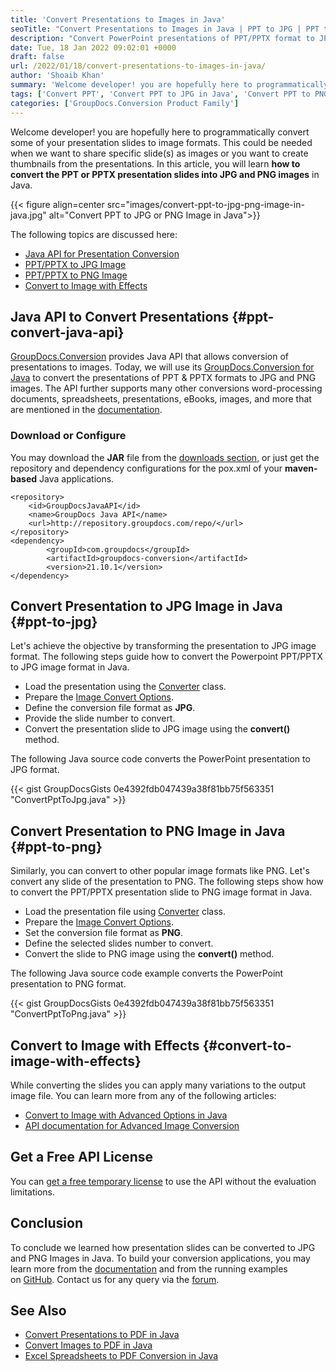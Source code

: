 ```yaml
---
title: 'Convert Presentations to Images in Java'
seoTitle: "Convert Presentations to Images in Java | PPT to JPG | PPT to PNG"
description: "Convert PowerPoint presentations of PPT/PPTX format to JPG or PNG format in Java. Transform slides to images programmatically using Java conversion API."
date: Tue, 18 Jan 2022 09:02:01 +0000
draft: false
url: /2022/01/18/convert-presentations-to-images-in-java/
author: 'Shoaib Khan'
summary: 'Welcome developer! you are hopefully here to programmatically convert some of your presentation slides to image formats. This could be needed when we want to share specific slide(s) as images or you want to create thumbnails from the presentations. In this article, you will learn **how to convert the PPT or PPTX presentation slides into JPG and PNG images** in Java.'
tags: ['Convert PPT', 'Convert PPT to JPG in Java', 'Convert PPT to PNG in Java', 'Convert PPTX', 'PPT to JPG in Java', 'PPT to PNG in Java']
categories: ['GroupDocs.Conversion Product Family']
---
```


Welcome developer! you are hopefully here to programmatically convert some of your presentation slides to image formats. This could be needed when we want to share specific slide(s) as images or you want to create thumbnails from the presentations. In this article, you will learn **how to convert the PPT or PPTX presentation slides into JPG and PNG images** in Java.



{{< figure align=center src="images/convert-ppt-to-jpg-png-image-in-java.jpg" alt="Convert PPT to JPG or PNG Image in Java">}}


The following topics are discussed here:

*   [Java API for Presentation Conversion](#ppt-convert-java-api)
*   [PPT/PPTX to JPG Image](#ppt-to-jpg)
*   [PPT/PPTX to PNG Image](#ppt-to-png)
*   [Convert to Image with Effects](#convert-to-image-with-effects)

## Java API to Convert Presentations {#ppt-convert-java-api}

[GroupDocs.Conversion](https://products.groupdocs.com/conversion/) provides Java API that allows conversion of presentations to images. Today, we will use its [GroupDocs.Conversion for Java](https://products.groupdocs.com/conversion/net/) to convert the presentations of PPT & PPTX formats to JPG and PNG images. The API further supports many other conversions word-processing documents, spreadsheets, presentations, eBooks, images, and more that are mentioned in the [documentation](https://docs.groupdocs.com/conversion/java/supported-document-formats/).

### Download or Configure

You may download the **JAR** file from the [downloads section](https://downloads.groupdocs.com/conversion), or just get the repository and dependency configurations for the pox.xml of your **maven-based** Java applications.

```
<repository>
	<id>GroupDocsJavaAPI</id>
	<name>GroupDocs Java API</name>
	<url>http://repository.groupdocs.com/repo/</url>
</repository>
<dependency>
        <groupId>com.groupdocs</groupId>
        <artifactId>groupdocs-conversion</artifactId>
        <version>21.10.1</version> 
</dependency>
```

## Convert Presentation to JPG Image in Java {#ppt-to-jpg}

Let's achieve the objective by transforming the presentation to JPG image format. The following steps guide how to convert the Powerpoint PPT/PPTX to JPG image format in Java.

*   Load the presentation using the [Converter](https://apireference.groupdocs.com/conversion/java/com.groupdocs.conversion/Converter) class.
*   Prepare the [Image Convert Options](https://apireference.groupdocs.com/conversion/java/com.groupdocs.conversion.options.convert/ImageConvertOptions).
*   Define the conversion file format as **JPG**.
*   Provide the slide number to convert.
*   Convert the presentation slide to JPG image using the **convert()** method.

The following Java source code converts the PowerPoint presentation to JPG format.

{{< gist GroupDocsGists 0e4392fdb047439a38f81bb75f563351 "ConvertPptToJpg.java" >}}

## Convert Presentation to PNG Image in Java {#ppt-to-png}

Similarly, you can convert to other popular image formats like PNG. Let's convert any slide of the presentation to PNG. The following steps show how to convert the PPT/PPTX presentation slide to PNG image format in Java.

*   Load the presentation file using [Converter](https://apireference.groupdocs.com/conversion/java/com.groupdocs.conversion/Converter) class.
*   Prepare the [Image Convert Options](https://apireference.groupdocs.com/conversion/java/com.groupdocs.conversion.options.convert/ImageConvertOptions).
*   Set the conversion file format as **PNG**.
*   Define the selected slides number to convert.
*   Convert the slide to PNG image using the **convert()** method.

The following Java source code example converts the PowerPoint presentation to PNG format.

{{< gist GroupDocsGists 0e4392fdb047439a38f81bb75f563351 "ConvertPptToPng.java" >}}

## Convert to Image with Effects {#convert-to-image-with-effects}

While converting the slides you can apply many variations to the output image file. You can learn more from any of the following articles:

*   [Convert to Image with Advanced Options in Java](https://blog.groupdocs.com/2021/01/18/convert-webp-to-jpg-png-and-pdf-in-java/)
*   [API documentation for Advanced Image Conversion](https://docs.groupdocs.com/conversion/java/convert-to-image-with-advanced-options/)

## Get a Free API License

You can [get a free temporary license](https://purchase.groupdocs.com/temporary-license) to use the API without the evaluation limitations.

## Conclusion

To conclude we learned how presentation slides can be converted to JPG and PNG Images in Java. To build your conversion applications, you may learn more from the [documentation](https://docs.groupdocs.com/conversion/java/) and from the running examples on [GitHub](https://github.com/groupdocs-conversion). Contact us for any query via the [forum](https://forum.groupdocs.com/).

## See Also

*   [Convert Presentations to PDF in Java](https://blog.groupdocs.com/2021/02/15/convert-presentations-odp-pptx-ppt-to-pdf-in-java/)
*   [Convert Images to PDF in Java](https://blog.groupdocs.com/2021/04/21/convert-images-to-pdf-in-java/)
*   [Excel Spreadsheets to PDF Conversion in Java](https://blog.groupdocs.com/2021/11/21/convert-excel-spreadsheets-to-pdf-in-java/)




